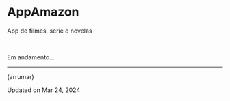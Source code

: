# AppAmazon
<p>App de filmes, serie e novelas</p><br>
<p>Em andamento...</p>


<hr>
(arrumar)


Updated on Mar 24, 2024

